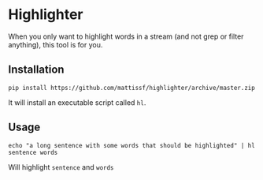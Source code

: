 # Highlighter

When you only want to highlight words in a stream (and not grep or filter anything), this tool is for you.

## Installation

```pip install https://github.com/mattissf/highlighter/archive/master.zip```

It will install an executable script called ```hl```.

## Usage

```
echo "a long sentence with some words that should be highlighted" | hl sentence words
```

Will highlight ```sentence``` and ```words```
